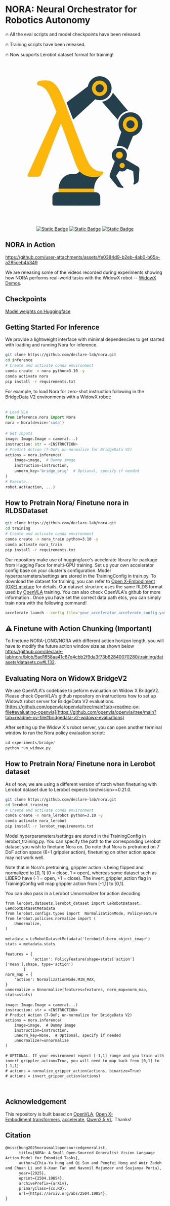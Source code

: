 # NORA: Neural Orchestrator for Robotics Autonomy

🔥 All the eval scripts and model checkpoints have been released.

🔥 Training scripts have been released.

🔥 Now supports Lerobot dataset format for training!

<div align="center">
  <img src="assets/nora-logo.png" alt="TangoFluxOpener" width="500" />
  
  [![Static Badge](https://img.shields.io/badge/nora-demos?label=nora-demos&link=http%3A%2F%2Fdeclare-lab.github.io%2Fnora)](http://declare-lab.github.io/nora) [![Static Badge](https://img.shields.io/badge/nora-checkpoints?label=nora-checkpoints&link=https%3A%2F%2Fhuggingface.co%2Fcollections%2Fdeclare-lab%2Fnora-6811ba3e820ef362d9eca281)](https://huggingface.co/collections/declare-lab/nora-6811ba3e820ef362d9eca281)  [![Static Badge](https://img.shields.io/badge/Read_the_paper-Arxiv?link=https%3A%2F%2Fwww.arxiv.org%2Fabs%2F2504.19854)](https://www.arxiv.org/abs/2504.19854)
  
</div>

## NORA in Action


https://github.com/user-attachments/assets/fe0384d9-b2eb-4ab0-b65a-a285ceb4b349


We are releasing some of the videos recorded during experiments showing how NORA performs real-world tasks with the WidowX robot -- [WidowX Demos](https://declare-lab.github.io/nora#demos).

## Checkpoints
[Model weights on Huggingface](https://huggingface.co/collections/declare-lab/nora-6811ba3e820ef362d9eca281)
## Getting Started For Inference
We provide a lightweight interface with minimal dependencies to get started with loading and running Nora for inference.
```bash
git clone https://github.com/declare-lab/nora.git
cd inference
# Create and activate conda environment
conda create -n nora python=3.10 -y
conda activate nora
pip install -r requirements.txt
```
For example, to load Nora for zero-shot instruction following in the BridgeData V2 environments with a WidowX robot:
```python

# Load VLA
from inference.nora import Nora
nora = Nora(device='cuda')

# Get Inputs
image: Image.Image = camera(...)
instruction: str = <INSTRUCTION>
# Predict Action (7-DoF; un-normalize for BridgeData V2)
actions = nora.inference(
    image=image,  # Dummy image
    instruction=instruction,
    unnorm_key='bridge_orig'  # Optional, specify if needed
)
# Execute...
robot.act(action, ...)
```

## How to Pretrain Nora/ Finetune nora in RLDSDataset
```bash
git clone https://github.com/declare-lab/nora.git
cd training
# Create and activate conda environment
conda create -n nora_train python=3.10 -y
conda activate nora_train
pip install -r requirements.txt
```
Our repository make use of huggingface's accelerate library for package from Hugging Face for multi-GPU training. Set up your own accelerator config base on your cluster's configuration. Model hyperparameters/settings are stored in the TrainingConfig in train.py. 
To download the dataset for training, you can refer to [Open X-Embodiment (OXE) mixture](https://robotics-transformer-x.github.io/) for details. Our dataset structure uses the same RLDS format used by [OpenVLA](https://github.com/openvla/openvla) training. You can also check OpenVLA's github for more information .
Once you have set the correct data path etcs, you can simply train nora with the following command!
```bash
accelerate launch --config_file='your_accelerator_accelerate_config.yaml train.py'
```
## ⚠️ Finetune with Action Chunking (Important)
To finetune NORA-LONG/NORA with different action horizon length, you will have to modify the future action window size as shown below https://github.com/declare-lab/nora/blob/5ad1658aa41c87e4cbb2f9da3f73b62840070280/training/datasets/datasets.py#L132. 

## Evaluating Nora on WidowX BridgeV2
We use OpenVLA's codebase to peform evaluation on Widow X BridgeV2. Please check OpenVLA's github repository on instructions how to set up WidowX robot server for BridgeData V2  evaluations. 
[https://github.com/openvla/openvla/tree/main?tab=readme-ov-file#evaluating-openvla](https://github.com/openvla/openvla/tree/main?tab=readme-ov-file#bridgedata-v2-widowx-evaluations)

After setting up the Widow X's robot server, you can open another terminal window to run the Nora policy evaluation script:
```python
cd experiments/bridge/
python run_widowx.py
```


## How to Pretrain Nora/ Finetune nora in Lerobot dataset
As of now, we are using a different version of torch when finetuning with Lerobot dataset due to Lerobot expects torchvision>=0.21.0.
```bash
git clone https://github.com/declare-lab/nora.git
cd lerobot_training
# Create and activate conda environment
conda create -n nora_lerobot python=3.10 -y
conda activate nora_lerobot
pip install -r lerobot_requirements.txt
```
Model hyperparameters/settings are stored in the TrainingConfig in lerobot_training.py. You can specify the path to the corresponding Lerobot dataset you wish to finetune Nora on. Do note that Nora is pretrained on 7 DoF action space (6+1 grippler action), finetuning on other action space may not work well. 

Note that in Nora's pretraining, grippler action is being flipped and normalized to [0, 1] (0 = close, 1 = open), whereas some dataset  such as LIBERO have (-1 = open, +1 = close). The invert_grippler_action flag in TrainingConfig will map grippler action from [-1,1] to [0,1].

You can also pass in a Lerobot Unnormalizer for action decoding
```
from lerobot.datasets.lerobot_dataset import LeRobotDataset, LeRobotDatasetMetadata
from lerobot.configs.types import  NormalizationMode, PolicyFeature
from lerobot.policies.normalize import (
    Unnormalize,
)

metadata = LeRobotDatasetMetadata('lerobot/libero_object_image')
stats = metadata.stats

features = {
            'action': PolicyFeature(shape=stats['action']['mean'].shape, type='action')
        }
norm_map = {
    'action': NormalizationMode.MIN_MAX,
}
unnormalize = Unnormalize(features=features, norm_map=norm_map, stats=stats)

image: Image.Image = camera(...)
instruction: str = <INSTRUCTION>
# Predict Action (7-DoF; un-normalize for BridgeData V2)
actions = nora.inference(
    image=image,  # Dummy image
    instruction=instruction,
    unnorm_key=None,  # Optional, specify if needed
    unnormalizer=unnormalize
)

# OPTIONAL. If your environment expect [-1,1] range and you train with invert_grippler_action=True, you will need to map back from [0,1] to [-1,1]
# actions = normalize_gripper_action(actions, binarize=True)
# actions = invert_gripper_action(actions)



```
## Acknowledgement
This repository is built based on [OpenVLA](https://github.com/openvla/openvla), [Open X-Embodiment](https://github.com/google-deepmind/open_x_embodiment?tab=readme-ov-file),[transformers](https://github.com/huggingface/transformers), [accelerate](https://github.com/huggingface/accelerate), [Qwen2.5 VL](https://github.com/QwenLM/Qwen2.5-VL). Thanks!

## Citation
```
@misc{hung2025norasmallopensourcedgeneralist,
      title={NORA: A Small Open-Sourced Generalist Vision Language Action Model for Embodied Tasks}, 
      author={Chia-Yu Hung and Qi Sun and Pengfei Hong and Amir Zadeh and Chuan Li and U-Xuan Tan and Navonil Majumder and Soujanya Poria},
      year={2025},
      eprint={2504.19854},
      archivePrefix={arXiv},
      primaryClass={cs.RO},
      url={https://arxiv.org/abs/2504.19854}, 
}
```



